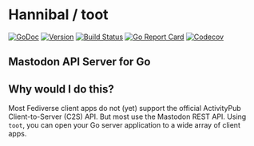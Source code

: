 # Hannibal / toot

[![GoDoc](https://img.shields.io/badge/go-documentation-blue.svg?style=flat-square)](http://pkg.go.dev/github.com/benpate/toot)
[![Version](https://img.shields.io/github/v/release/benpate/toot?include_prereleases&style=flat-square&color=brightgreen)](https://github.com/benpate/toot/releases)
[![Build Status](https://img.shields.io/github/actions/workflow/status/benpate/toot/go.yml?style=flat-square)](https://github.com/benpate/toot/actions/workflows/go.yml)
[![Go Report Card](https://goreportcard.com/badge/github.com/benpate/toot?style=flat-square)](https://goreportcard.com/report/github.com/benpate/toot)
[![Codecov](https://img.shields.io/codecov/c/github/benpate/toot.svg?style=flat-square)](https://codecov.io/gh/benpate/toot)

## Mastodon API Server for Go

## Why would I do this?

Most Fediverse client apps do not (yet) support the official ActivityPub Client-to-Server (C2S) API.  But most use the Mastodon REST API.  Using `toot`, you can open your Go server application to a wide array of client apps.